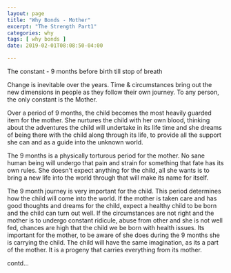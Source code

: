 ```yaml
---
layout: page
title: "Why Bonds - Mother"
excerpt: "The Strength Part1"
categories: why
tags: [ why bonds ]
date: 2019-02-01T08:08:50-04:00

---
```



The constant - 9 months before birth till stop of breath

Change is inevitable over the years. Time & circumstances bring out the new dimensions
in people as they follow their own journey. To any person, the only constant is the Mother.

Over a period of 9 months, the child becomes the most heavily guarded item for the mother.
She nurtures the child with her own blood, thinking about the adventures the child will undertake
in its life time and she dreams of being there with the child along through its life,
to provide all the support she can and as a guide into the unknown world.

The  9 months is a physically torturous period for the mother. No sane human being will undergo
that pain and strain for something that fate has its own rules. She doesn't expect anything for
the child, all she wants is to bring a new life into the world through that will make its
name for itself.

The 9 month journey is very important for the child. This period determines how the child will come
into the world. If the mother is taken care and has good thoughts and dreams for the child, expect
a healthy child to be born and the child can turn out well. If the circumstances are not right and
the mother is to undergo constant ridicule, abuse from other and she is not well fed, chances
are high that the child we be born with health issues. Its important for the mother, to be aware
of she does during the 9 months she is carrying the child. The child will have the same imagination,
as its a part of the mother. It is a progeny that carries everything from its mother.

contd...
